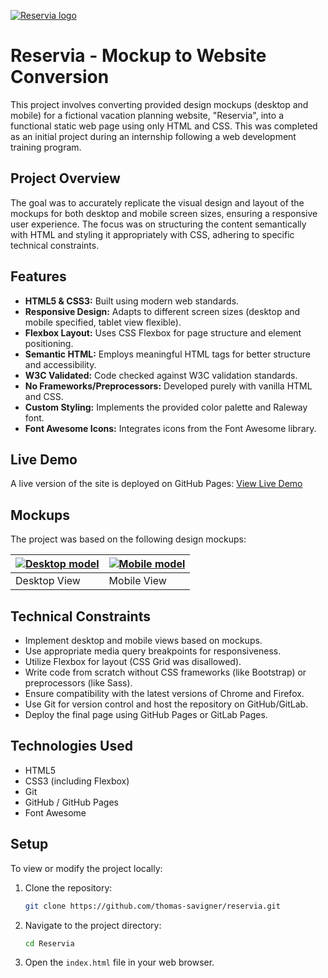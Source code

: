 [![Reservia logo](/images/Reservia-logo.png "Watch Reservia prototype")](https://thomas-savigner.github.io/reservia/)

# Reservia - Mockup to Website Conversion

This project involves converting provided design mockups (desktop and mobile) for a fictional vacation planning website, "Reservia", into a functional static web page using only HTML and CSS. This was completed as an initial project during an internship following a web development training program.

## Project Overview

The goal was to accurately replicate the visual design and layout of the mockups for both desktop and mobile screen sizes, ensuring a responsive user experience. The focus was on structuring the content semantically with HTML and styling it appropriately with CSS, adhering to specific technical constraints.

## Features

*   **HTML5 & CSS3:** Built using modern web standards.
*   **Responsive Design:** Adapts to different screen sizes (desktop and mobile specified, tablet view flexible).
*   **Flexbox Layout:** Uses CSS Flexbox for page structure and element positioning.
*   **Semantic HTML:** Employs meaningful HTML tags for better structure and accessibility.
*   **W3C Validated:** Code checked against W3C validation standards.
*   **No Frameworks/Preprocessors:** Developed purely with vanilla HTML and CSS.
*   **Custom Styling:** Implements the provided color palette and Raleway font.
*   **Font Awesome Icons:** Integrates icons from the Font Awesome library.

## Live Demo

A live version of the site is deployed on GitHub Pages:
[View Live Demo](https://thomas-savigner.github.io/reservia/)

## Mockups

The project was based on the following design mockups:

[![Desktop model](/images/Models/Desktop-model-thumb.png "Desktop Mockup")](/images/Models/Desktop-model.png) | [![Mobile model](/images/Models/iPhone8-model-thumb.png "Mobile Mockup")](/images/Models/iPhone8-model.png)
---|---
Desktop View | Mobile View

## Technical Constraints

*   Implement desktop and mobile views based on mockups.
*   Use appropriate media query breakpoints for responsiveness.
*   Utilize Flexbox for layout (CSS Grid was disallowed).
*   Write code from scratch without CSS frameworks (like Bootstrap) or preprocessors (like Sass).
*   Ensure compatibility with the latest versions of Chrome and Firefox.
*   Use Git for version control and host the repository on GitHub/GitLab.
*   Deploy the final page using GitHub Pages or GitLab Pages.

## Technologies Used

*   HTML5
*   CSS3 (including Flexbox)
*   Git
*   GitHub / GitHub Pages
*   Font Awesome

## Setup

To view or modify the project locally:

1.  Clone the repository:
    ```bash
    git clone https://github.com/thomas-savigner/reservia.git
    ```
2.  Navigate to the project directory:
    ```bash
    cd Reservia
    ```
3.  Open the `index.html` file in your web browser.
